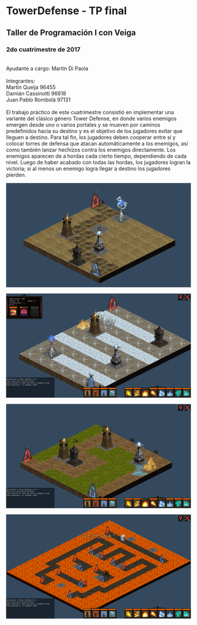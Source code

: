# TowerDefense - TP final
## Taller de Programación I con Veiga
### 2do cuatrimestre de 2017
\
Ayudante a cargo: Martín Di Paola \
\
Integrantes: \
Martín Queija 96455 \
Damián Cassinotti 96618 \
Juan Pablo Rombolá 97131 
\
\
El trabajo práctico de este cuatrimestre consistió en implementar una variante del clásico género Tower Defense, en donde varios enemigos emergen desde uno o varios portales y se mueven por caminos predefinidos hacia su destino y es el objetivo de los jugadores evitar que lleguen a destino. 
Para tal fin, los jugadores deben cooperar entre sí y colocar torres de defensa que atacan automáticamente a los enemigos, así como también lanzar hechizos contra los enemigos directamente.
Los enemigos aparecen de a hordas cada cierto tiempo, dependiendo de cada nivel. Luego de haber acabado con todas las hordas, los jugadores logran la victoria; si al menos un enemigo logra llegar a destino los jugadores pierden.

![alt text](https://github.com/JuampiRombola/TowerDefense/blob/master/Resources/Torres.png "Vista al 06/11/17")

![alt text](https://github.com/JuampiRombola/TowerDefense/blob/master/Resources/Juego1.png "Vista nivel Easy termianda")

![alt text](https://github.com/JuampiRombola/TowerDefense/blob/master/Resources/Juego2.png "Vista nivel Medium termianda")

![alt text](https://github.com/JuampiRombola/TowerDefense/blob/master/Resources/Juego3.png "Vista nivel Insane termianda")
